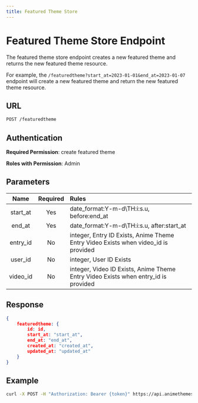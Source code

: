 ```yaml
---
title: Featured Theme Store
---
```


# Featured Theme Store Endpoint

The featured theme store endpoint creates a new featured theme and returns the new featured theme resource.

For example, the `/featuredtheme?start_at=2023-01-01&end_at=2023-01-07` endpoint will create a new featured theme and return the new featured theme resource.

## URL

```sh
POST /featuredtheme
```

## Authentication

**Required Permission**: create featured theme

**Roles with Permission**: Admin

## Parameters

| Name     | Required | Rules                                                                              |
| :------: | :------: | :--------------------------------------------------------------------------------- |
| start_at | Yes      | date_format:Y-m-d\TH:i:s.u, before:end_at                                          |
| end_at   | Yes      | date_format:Y-m-d\TH:i:s.u, after:start_at                                         |
| entry_id | No       | integer, Entry ID Exists, Anime Theme Entry Video Exists when video_id is provided |
| user_id  | No       | integer, User ID Exists                                                            |
| video_id | No       | integer, Video ID Exists, Anime Theme Entry Video Exists when entry_id is provided |

## Response

```json
{
    featuredtheme: {
        id: id,
        start_at: "start_at",
        end_at: "end_at",
        created_at: "created_at",
        updated_at: "updated_at"
    }
}
```

## Example

```bash
curl -X POST -H "Authorization: Bearer {token}" https://api.animethemes.moe/featuredtheme/
```
